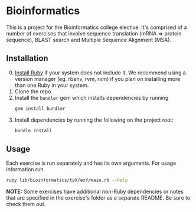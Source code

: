 # Bioinformatics

This is a project for the Bioinformatics college elective.  It's comprised of a number of exercises
that involve sequence translation (mRNA => protein sequence), BLAST search and Multiple Sequence
Alignment (MSA).

## Installation

0. [Install Ruby](https://www.ruby-lang.org/en/downloads) if your system does not include it. We
recommend using a version manager (eg. rbenv, rvm, rvm) if you plan on installing more than one
Ruby in your system.
1. Clone the repo.
1. Install the `bundler` gem which installs dependencies by running
    ```bash
    gem install bundler
    ```
1. Install dependencies by running the following on the project root:
    ```bash
   bundle install
    ```

## Usage

Each exercise is run separately and has its own arguments.  For usage information run
```bash
ruby lib/bioinformatics/tpX/exY/main.rb --help
```

**NOTE:** Some exercises have additional non-Ruby dependencies or notes that are specified in the
exercise's folder as a separate README.  Be sure to check them out.
